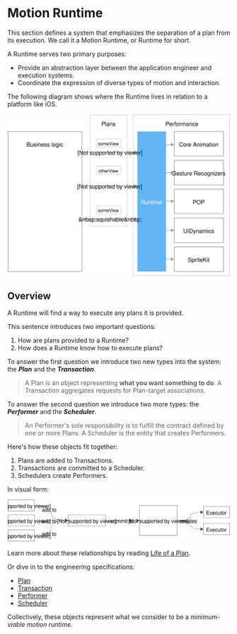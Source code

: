 # Motion Runtime

This section defines a system that emphasizes the separation of a plan from its execution. We call it a Motion Runtime, or Runtime for short.

A Runtime serves two primary purposes:

- Provide an abstraction layer between the application engineer and execution systems.
- Coordinate the expression of diverse types of motion and interaction.

The following diagram shows where the Runtime lives in relation to a platform like iOS.

![](../../_assets/Abstraction.svg)

## Overview

A Runtime will find a way to execute any plans it is provided.

This sentence introduces two important questions:

1. How are plans provided to a Runtime?
1. How does a Runtime know how to execute plans?

To answer the first question we introduce two new types into the system: the **_Plan_** and the **_Transaction_**.

> A Plan is an object representing **what you want something to do**. A Transaction aggregates requests for Plan-target associations.

To answer the second question we introduce two more types: the **_Performer_** and the **_Scheduler_**.

> An Performer's sole responsibility is to fulfill the contract defined by one or more Plans. A Scheduler is the entity that creates Performers.

Here's how these objects fit together:

1. Plans are added to Transactions.
2. Transactions are committed to a Scheduler.
3. Schedulers create Performers.

In visual form:

![](../../_assets/RuntimeOverview.svg)

Learn more about these relationships by reading [Life of a Plan](life_of_a_plan.md).

Or dive in to the engineering specifications:

- [Plan](plan.md)
- [Transaction](transaction.md)
- [Performer](performer.md)
- [Scheduler](scheduler.md)

Collectively, these objects represent what we consider to be a *minimum-viable motion runtime*.

<!--

LGTM:
- appsforartists
- featherless
- markwei

-->
